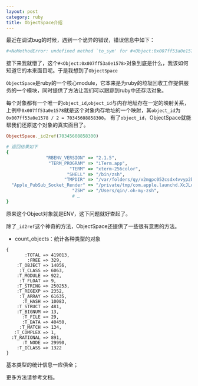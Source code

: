 ```yaml
---
layout: post
category: ruby
title: ObjectSpace介绍
---
```


最近在调试bug的时候，遇到一个诡异的错误，错误信息中如下：

```ruby
#<NoMethodError: undefined method `to_sym' for #<Object:0x007ff53a0e1578>>
```

接下来我就懵了，这个`#<Object:0x007ff53a0e1578>`对象到底是什么，我该如何知道它的本来面目呢。于是我想到了`ObjectSpace`

`ObjectSpace`是ruby的一个核心module，它本来是为ruby的垃圾回收工作提供服务的一个模块，同时提供了方法让我们可以跟踪到ruby中还存活对象。

每个对象都有一个唯一的`object_id`,`object_id`与内存地址存在一定的映射关系，上例中`0x007ff53a0e1578`就是这个对象内存地址的一个映射，其`object_id`为`0x007ff53a0e1578 / 2 = 70345608858300`。
有了`object_id`，ObjectSpace就能帮我们还原这个对象的真实面目了。

```ruby
ObjectSpace._id2ref(70345608858300)

# 返回结果如下
{
               "RBENV_VERSION" => "2.1.5",
                "TERM_PROGRAM" => "iTerm.app",
                        "TERM" => "xterm-256color",
                       "SHELL" => "/bin/zsh",
                      "TMPDIR" => "/var/folders/qy/x2mgpc052csdx4vvyp2b7wsm0000gn/T/",
  "Apple_PubSub_Socket_Render" => "/private/tmp/com.apple.launchd.XcJLqAwJLx/Render",
                         "ZSH" => "/Users/qin/.oh-my-zsh",
                         # …
}
```
原来这个Object对象就是ENV，这下问题就好查起了。

除了`_id2ref`这个神奇的方法，ObjectSpace还提供了一些很有意思的方法。

- count_objects：统计各种类型的对象

```
{
       :TOTAL => 419013,
        :FREE => 329,
    :T_OBJECT => 14056,
     :T_CLASS => 6063,
    :T_MODULE => 922,
     :T_FLOAT => 9,
    :T_STRING => 250253,
    :T_REGEXP => 2352,
     :T_ARRAY => 61635,
      :T_HASH => 10083,
    :T_STRUCT => 481,
    :T_BIGNUM => 13,
      :T_FILE => 29,
      :T_DATA => 40450,
     :T_MATCH => 134,
   :T_COMPLEX => 1,
  :T_RATIONAL => 891,
      :T_NODE => 29990,
    :T_ICLASS => 1322
}
```
基本类型的统计信息一应俱全；

更多方法请参考文档。
